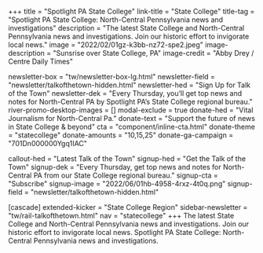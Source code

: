 +++
title = "Spotlight PA State College"
link-title = "State College"
title-tag = "Spotlight PA State College: North-Central Pennsylvania news and investigations"
description = "The latest State College and North-Central Pennsylvania news and investigations. Join our historic effort to invigorate local news."
image = "2022/02/01gz-k3bb-nz72-spe2.jpeg"
image-description = "Sunsrise over State College, PA"
image-credit = "Abby Drey / Centre Daily Times"

newsletter-box = "tw/newsletter-box-lg.html"
newsletter-field = "newsletter/talkofthetown-hidden.html"
newsletter-hed = "Sign Up for Talk of the Town"
newsletter-dek = "Every Thursday, you’ll get top news and notes for North-Central PA by Spotlight PA’s State College regional bureau."
river-promo-desktop-images = []
modal-exclude = true
donate-hed = "Vital Journalism for North-Central Pa."
donate-text = "Support the future of news in State College & beyond"
cta = "component/inline-cta.html"
donate-theme = "statecollege"
donate-amounts = "10,15,25"
donate-ga-campaign = "701Dn000000Ygq1IAC"

callout-hed = "Latest Talk of the Town"
signup-hed = "Get the Talk of the Town"
signup-dek = "Every Thursday, get top news and notes for North-Central PA from our State College regional bureau."
signup-cta = "Subscribe"
signup-image = "2022/06/01hb-4958-4rxz-4t0q.png"
signup-field = "newsletter/talkofthetown-hidden.html"

[cascade]
extended-kicker = "State College Region"
sidebar-newsletter = "tw/rail-talkofthetown.html"
nav = "statecollege"
+++
The latest State College and North-Central Pennsylvania news and investigations. Join our historic effort to invigorate local news. Spotlight PA State College: North-Central Pennsylvania news and investigations.